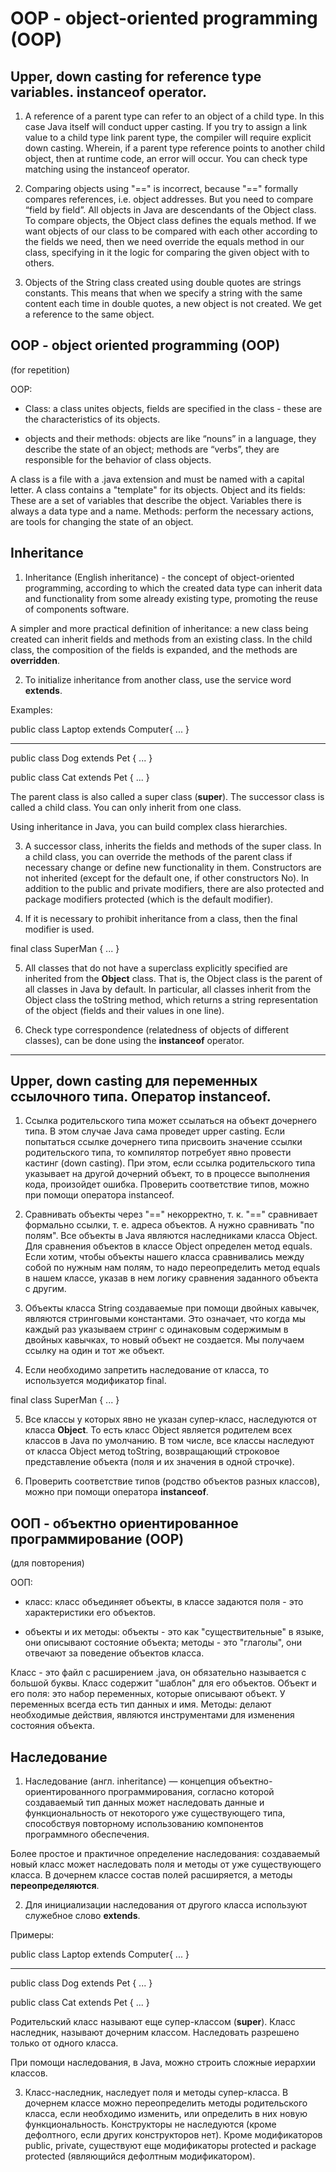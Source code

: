 # OOP - object-oriented programming (OOP)

## Upper, down casting for reference type variables. instanceof operator.

1. A reference of a parent type can refer to an object of a child type. In this case Java itself
   will conduct upper casting. If you try to assign a link value to a child type link
   parent type, the compiler will require explicit down casting. Wherein,
   if a parent type reference points to another child object, then at runtime
   code, an error will occur. You can check type matching using the instanceof operator.

2. Comparing objects using "==" is incorrect, because "==" formally compares references, i.e.
   object addresses. But you need to compare “field by field”.
   All objects in Java are descendants of the Object class.
   To compare objects, the Object class defines the equals method.
   If we want objects of our class to be compared with each other according to the fields we need, then we need
   override the equals method in our class, specifying in it the logic for comparing the given object with
   to others.

3. Objects of the String class created using double quotes are strings
   constants. This means that when we specify a string with the same content each time in
   double quotes, a new object is not created. We get a reference to the same object.


## OOP - object oriented programming (OOP)
(for repetition)

OOP:
- Class:
  a class unites objects, fields are specified in the class - these are the characteristics of its objects.

- objects and their methods:
  objects are like “nouns” in a language, they describe the state of an object;
  methods are “verbs”, they are responsible for the behavior of class objects.

A class is a file with a .java extension and must be named with a capital letter.
A class contains a "template" for its objects.
Object and its fields: These are a set of variables that describe the object. Variables
there is always a data type and a name.
Methods: perform the necessary actions, are tools for changing the state of an object.

## Inheritance

1. Inheritance (English inheritance) - the concept of object-oriented programming,
   according to which the created data type can inherit data and functionality
   from some already existing type, promoting the reuse of components
   software.

A simpler and more practical definition of inheritance:
a new class being created can inherit fields and methods from an existing class.
In the child class, the composition of the fields is expanded, and the methods are **overridden**.

2. To initialize inheritance from another class, use the service word **extends**.

Examples:

public class Laptop extends Computer{
...
}
______________________________________________

public class Dog extends Pet {
...
}

public class Cat extends Pet {
...
}

The parent class is also called a super class (**super**). The successor class is called a child class.
You can only inherit from one class.

Using inheritance in Java, you can build complex class hierarchies.

3. A successor class, inherits the fields and methods of the super class.
   In a child class, you can override the methods of the parent class if necessary
   change or define new functionality in them.
   Constructors are not inherited (except for the default one, if other constructors
   No).
   In addition to the public and private modifiers, there are also protected and package modifiers
   protected (which is the default modifier).

4. If it is necessary to prohibit inheritance from a class, then the final modifier is used.

final class SuperMan {
...
}

5. All classes that do not have a superclass explicitly specified are inherited from the **Object** class.
   That is, the Object class is the parent of all classes in Java by default.
   In particular, all classes inherit from the Object class the toString method, which returns a string
   representation of the object (fields and their values in one line).

6. Check type correspondence (relatedness of objects of different classes),
   can be done using the **instanceof** operator.

__________________________________________________

## Upper, down casting для переменных ссылочного типа. Оператор instanceof.

1. Ссылка родительского типа может ссылаться на объект дочернего типа. В этом случае Java сама
   проведет upper casting. Если попытаться ссылке дочернего типа присвоить значение ссылки
   родительского типа, то компилятор потребует явно провести кастинг (down casting). При этом,
   если ссылка родительского типа указывает на другой дочерний объект, то в процессе выполнения
   кода, произойдет ошибка. Проверить соответствие типов, можно при помощи оператора instanceof.

2. Сравнивать объекты через "==" некорректно, т. к. "==" сравнивает формально ссылки, т. е.
   адреса объектов. А нужно сравнивать "по полям". 
   Все объекты в Java являются наследниками класса Object. 
   Для сравнения объектов в классе Object определен метод equals. 
   Если хотим, чтобы объекты нашего класса сравнивались между собой по нужным нам полям, то надо
   переопределить метод equals в нашем классе, указав в нем логику сравнения заданного объекта с
   другим.

3. Объекты класса String создаваемые при помощи двойных кавычек, являются стринговыми
   константами. Это означает, что когда мы каждый раз указываем стринг с одинаковым содержимым в
   двойных кавычках, то новый объект не создается. Мы получаем ссылку на один и тот же объект.

4. Если необходимо запретить наследование от класса, то используется модификатор final.

final class SuperMan {
...
}

5. Все классы у которых явно не указан супер-класс, наследуются от класса **Object**.
   То есть класс Object является родителем всех классов в Java по умолчанию.
   В том числе, все классы наследуют от класса Object метод toString, возвращающий строковое
   представление объекта (поля и их значения в одной строчке).

6. Проверить соответствие типов (родство объектов разных классов),
      можно при помощи оператора **instanceof**.


## ООП - объектно ориентированное программирование (OOP)
(для повторения)

ООП:
- класс: 
класс объединяет объекты, в классе задаются поля - это характеристики его объектов.

- объекты и их методы:
объекты - это как "существительные" в языке, они описывают состояние объекта;
методы - это "глаголы", они отвечают за поведение объектов класса.

Класс - это файл с расширением .java, он обязательно называется с большой буквы.
Класс содержит "шаблон" для его объектов.
Объект и его поля: это набор переменных, которые описывают объект. У переменных
  всегда есть тип данных и имя.
Методы: делают необходимые действия, являются инструментами для изменения состояния объекта.

## Наследование

1. Наследование (англ. inheritance) — концепция объектно-ориентированного программирования,
   согласно которой создаваемый тип данных может наследовать данные и функциональность
   от некоторого уже существующего типа, способствуя повторному использованию компонентов
   программного обеспечения.

Более простое и практичное определение наследования:
создаваемый новый класс может наследовать поля и методы от уже существующего класса.
В дочернем классе состав полей расширяется, а методы **переопределяются**.

2. Для инициализации наследования от другого класса используют служебное слово **extends**.

Примеры:

public class Laptop extends Computer{
...
}
______________________________________________

public class Dog extends Pet {
...
}

public class Cat extends Pet {
...
}

Родительский класс называют еще супер-классом (**super**). Класс наследник, называют дочерним классом.
Наследовать разрешено только от одного класса.

При помощи наследования, в Java, можно строить сложные иерархии классов.

3. Класс-наследник, наследует поля и методы супер-класса.
   В дочернем классе можно переопределить методы родительского класса, если необходимо
   изменить, или определить в них новую функциональность.
   Конструкторы не наследуются (кроме дефолтного, если других конструкторов
   нет).
   Кроме модификаторов public, private, существуют еще модификаторы protected и package
   protected (являющийся дефолтным модификатором).

   
